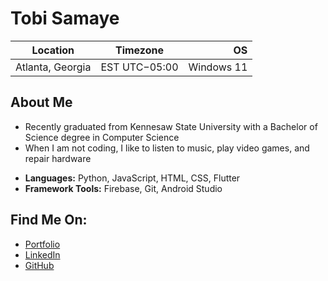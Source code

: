 Tobi Samaye
=======================

| Location              | Timezone      | OS                    |
| --------------------- |:-------------:| ---------------------:|
| Atlanta, Georgia      | EST UTC−05:00 | Windows 11            |

About Me
---------
* Recently graduated from Kennesaw State University with a Bachelor of Science degree in Computer Science
* When I am not coding, I like to listen to music, play video games, and repair hardware
  
- **Languages:** Python, JavaScript, HTML, CSS, Flutter
- **Framework Tools:** Firebase, Git, Android Studio
  

Find Me On:
-----------
* [Portfolio](https://bagonss.github.io/TobiPortfolio/)
* [LinkedIn](https://www.linkedin.com/in/oluwatobi-samaye/)
* [GitHub](https://github.com/bagonss)
